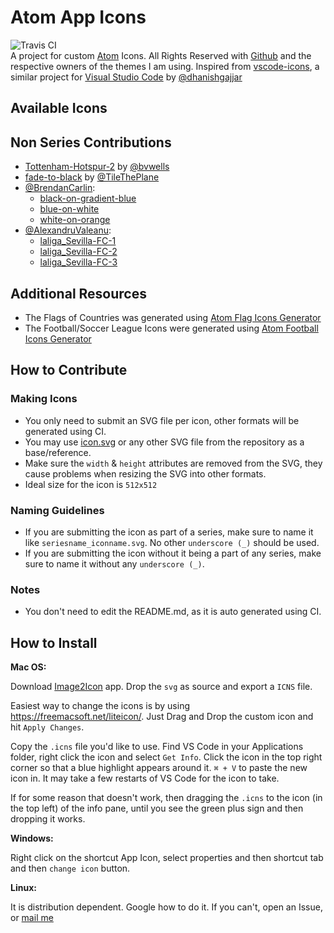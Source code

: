 # Atom App Icons  
![Travis CI](https://travis-ci.org/HackeSta/atom-icons.svg?branch=master)  
A project for custom [Atom](https://atom.io) Icons. All Rights Reserved with [Github](https://github.com) and the respective owners of the themes I am using.
Inspired from [vscode-icons](https://github.com/dhanishgajjar/vscode-icons), a similar project for [Visual Studio Code](https://code.visualstudio.com/) by [@dhanishgajjar](https://github.com/dhanishgajjar/)

## Available Icons

## Non Series Contributions   
* [Tottenham-Hotspur-2](https://github.com/HackeSta/atom-icons/blob/master/svg/epl_Tottenham-Hotspur-2.svg) by [@bvwells](https://github.com/bvwells)
* [fade-to-black](https://github.com/HackeSta/atom-icons/blob/master/svg/fade-to-black.svg) by [@TileThePlane](https://github.com/TileThePlane)
* [@BrendanCarlin](https://github.com/BrendanCarlin): 
    * [black-on-gradient-blue](https://github.com/HackeSta/atom-icons/blob/master/svg/black-on-gradient-blue.svg)
    * [blue-on-white](https://github.com/HackeSta/atom-icons/blob/master/svg/blue-on-white.svg)
    * [white-on-orange](https://github.com/HackeSta/atom-icons/blob/master/svg/white-on-orange.svg)
* [@AlexandruValeanu](https://github.com/AlexandruValeanu):
    * [laliga_Sevilla-FC-1](https://github.com/HackeSta/atom-icons/blob/master/svg/laliga_Sevilla-FC-1.svg)
    * [laliga_Sevilla-FC-2](https://github.com/HackeSta/atom-icons/blob/master/svg/laliga_Sevilla-FC-2.svg)
    * [laliga_Sevilla-FC-3](https://github.com/HackeSta/atom-icons/blob/master/svg/laliga_Sevilla-FC-3.svg)


## Additional Resources
* The Flags of Countries was generated using [Atom Flag Icons Generator](https://gist.github.com/haideralipunjabi/b072aa4a8e28a78392e7e83b18575d2b)
* The Football/Soccer League Icons were generated using [Atom Football Icons Generator](https://gist.github.com/haideralipunjabi/74ef6131e6602617d8d442d2a8c2e1b2)  

## How to Contribute

### Making Icons
* You only need to submit an SVG file per icon, other formats will be generated using CI.
* You may use [icon.svg](icon.svg) or any other SVG file from the repository as a base/reference.
* Make sure the `width` & `height` attributes are removed from the SVG, they cause problems when resizing the SVG into other formats.
* Ideal size for the icon is `512x512`  

### Naming Guidelines
* If you are submitting the icon as part of a series, make sure to name it like `seriesname_iconname.svg`. No other `underscore (_)` should be used.
* If you are submitting the icon without it being a part of any series, make sure to name it without any `underscore (_)`.

### Notes
* You don't need to edit the README.md, as it is auto generated using CI.


## How to Install

**Mac OS:**

Download [Image2Icon](http://www.img2icnsapp.com/) app. Drop the  `svg` as source and export a `ICNS` file.

Easiest way to change the icons is by using https://freemacsoft.net/liteicon/. Just Drag and Drop the custom icon and hit `Apply Changes`.

Copy the `.icns` file you'd like to use. Find VS Code in your Applications folder, right click the icon and select `Get Info`. Click the icon in the top right corner so that a blue highlight appears around it. `⌘ + V` to paste the new icon in. It may take a few restarts of VS Code for the icon to take.

If for some reason that doesn't work, then dragging the `.icns` to the icon (in the top left) of the info pane, until you see the green plus sign and then dropping it works.

**Windows:**

Right click on the shortcut App Icon, select properties and then shortcut tab and then `change icon` button.

**Linux:**  

It is distribution dependent. Google how to do it. If you can't, open an Issue, or [mail me](mailto:haideralipunjabi@hackesta.org)
